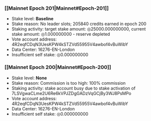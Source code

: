 ### [[Mainnet Epoch 201|Mainnet#Epoch-201]]
* Stake level: **Baseline**
* Stake reason: No leader slots; 205840 credits earned in epoch 200
* Staking activity: target stake amount: ◎25000.000000000, current stake amount: ◎1.000000000 - reserve depleted
* Vote account address: 4R2eqfCDqN3UesKPW4kSTZVd55955V4awbof4vBuWibY
* Data Center: 16276-EN-London
* Insufficient self stake: ◎0.000000000
### [[Mainnet Epoch 200|Mainnet#Epoch-200]]
* Stake level: **None**
* Stake reason: Commission is too high: 100% commission
* Staking activity: stake account busy due to stake activation of 7LSVgwaCLme2U6Re6kVPJZDgGADzVqGCjBy3WJ8PsMPo
* Vote account address: 4R2eqfCDqN3UesKPW4kSTZVd55955V4awbof4vBuWibY
* Data Center: 16276-EN-London
* Insufficient self stake: ◎0.000000000